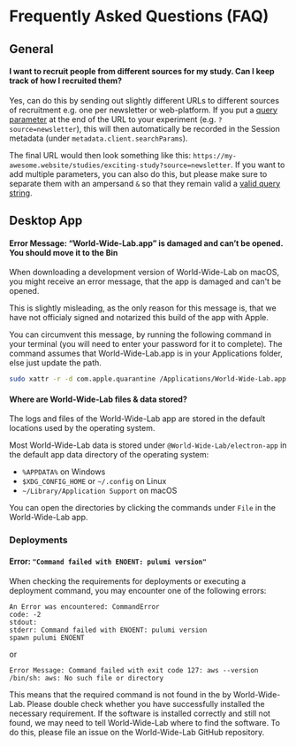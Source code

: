 # Frequently Asked Questions (FAQ)

## General

#### I want to recruit people from different sources for my study. Can I keep track of how I recruited them?

Yes, can do this by sending out slightly different URLs to different sources of recruitment e.g. one per newsletter or web-platform. If you put a [query parameter](https://en.wikipedia.org/wiki/Query_string) at the end of the URL to your experiment (e.g. `?source=newsletter`), this will then automatically be recorded in the Session metadata (under `metadata.client.searchParams`).

The final URL would then look something like this: `https://my-awesome.website/studies/exciting-study?source=newsletter`. If you want to add multiple parameters, you can also do this, but please make sure to separate them with an ampersand `&` so that they remain valid a [valid query string](https://en.wikipedia.org/wiki/Query_string).


## Desktop App

#### Error Message: “World-Wide-Lab.app” is damaged and can’t be opened. You should move it to the Bin

When downloading a development version of World-Wide-Lab on macOS, you might receive an error message, that the app is damaged and can't be opened.

This is slightly misleading, as the only reason for this message is, that we have not officialy signed and notarized this build of the app with Apple.

You can circumvent this message, by running the following command in your terminal (you will need to enter your password for it to complete). The command assumes that World-Wide-Lab.app is in your Applications folder, else just update the path.

```bash
sudo xattr -r -d com.apple.quarantine /Applications/World-Wide-Lab.app
```

#### Where are World-Wide-Lab files & data stored?

The logs and files of the World-Wide-Lab app are stored in the default locations used by the operating system.

Most World-Wide-Lab data is stored under `@World-Wide-Lab/electron-app` in the default app data directory of the operating system:
  - `%APPDATA%` on Windows
  - `$XDG_CONFIG_HOME` or `~/.config` on Linux
  - `~/Library/Application Support` on macOS

You can open the directories by clicking the commands under `File` in the World-Wide-Lab app.

### Deployments

#### Error: `"Command failed with ENOENT: pulumi version"`

When checking the requirements for deployments or executing a deployment command, you may encounter one of the following errors:

```
An Error was encountered: CommandError
code: -2
stdout: 
stderr: Command failed with ENOENT: pulumi version
spawn pulumi ENOENT
```

or 

```
Error Message: Command failed with exit code 127: aws --version
/bin/sh: aws: No such file or directory
```

This means that the required command is not found in the by World-Wide-Lab. Please double check whether you have successfully installed the necessary requirement. If the software is installed correctly and still not found, we may need to tell World-Wide-Lab where to find the software. To do this, please file an issue on the World-Wide-Lab GitHub repository.
